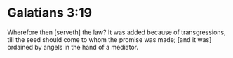 # Galatians 3:19

Wherefore then [serveth] the law? It was added because of transgressions, till the seed should come to whom the promise was made; [and it was] ordained by angels in the hand of a mediator.
